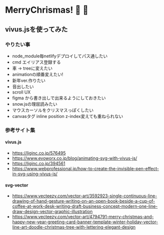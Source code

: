 # MerryChrismas! 🎅 🎄

## vivus.jsを使ってみた

### やりたい事 
- node_module毎netlifyデプロイしてパス通したい
- cmd エイリアス登録する
- 車 → treeに変えたい
- animationの順番変えたい!
- 新年ver.作りたい
- 音出したい
- scroll UX
- figma から書き出しで出来るようにしておきたい
- snow.jsの理屈読みたい
- マウスカーソルをクリスマスっぽくしたい
- canvasタグ inline position z-index変えても重ねられない
### 参考サイト集
#### vivus.js
- https://liginc.co.jp/576495
- https://www.evoworx.co.jp/blog/animating-svg-with-vivus-js/
- https://liginc.co.jp/394561
- https://www.webprofessional.jp/how-to-create-the-invisible-pen-effect-in-svg-using-vivus-js/

#### svg-vector
- https://www.vecteezy.com/vector-art/3592923-single-continuous-line-drawing-of-hand-gesture-writing-on-an-open-book-beside-a-cup-of-coffee-at-work-desk-writing-draft-business-concept-modern-one-line-draw-design-vector-graphic-illustration
- https://www.vecteezy.com/vector-art/4794791-merry-christmas-and-happy-new-year-greeting-card-banner-template-winter-holiday-vector-line-art-doodle-christmas-tree-with-lettering-elegant-design
